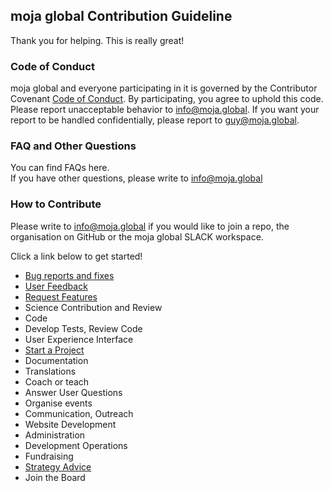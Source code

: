 ## moja global Contribution Guideline

Thank you for helping. This is really great!


### Code of Conduct
moja global and everyone participating in it is governed by the Contributor Covenant [Code of Conduct](https://github.com/moja-global/.github/blob/master/CODE_OF_CONDUCT.md). By participating, you agree to uphold this code. Please report unacceptable behavior to info@moja.global. If you want your report to be handled confidentially, please report to guy@moja.global. 


### FAQ and Other Questions
You can find FAQs here.  
If you have other questions, please write to info@moja.global  

### How to Contribute
Please write to info@moja.global if you would like to join a repo, the organisation on GitHub or the moja global SLACK workspace.  
  
Click a link below to get started!



*   [Bug reports and fixes](https://github.com/moja-global/.github/blob/master/Contributing/How-to-Report-Bugs.md)
*   [User Feedback](https://github.com/moja-global/.github/blob/master/Contributing/How-to-Provide-User-Feedback.md)
*   [Request Features](https://github.com/moja-global/.github/blob/master/Contributing/How-to-Request-a-New-Feature.md)
*   Science Contribution and Review
*   Code 
*   Develop Tests, Review Code
*   User Experience Interface
*   [Start a Project](https://github.com/moja-global/.github/blob/master/Contributing/How-to-Start-a-New-Project.md)
*   Documentation
*   Translations
*   Coach or teach 
*   Answer User Questions
*   Organise events
*   Communication, Outreach
*   Website Development
*   Administration
*   Development Operations
*   Fundraising
*   [Strategy Advice](https://github.com/moja-global/.github/blob/master/Contributing/How-to-Provide-Strategic-Advice.md)
*   Join the Board
